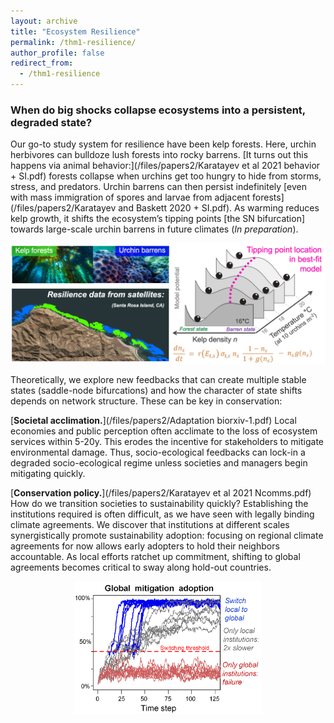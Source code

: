 ```yaml
---
layout: archive
title: "Ecosystem Resilience"
permalink: /thm1-resilience/
author_profile: false
redirect_from:
  - /thm1-resilience
---
```


<h3> When do big shocks collapse ecosystems into a persistent, degraded state? </h3>

Our go-to study system for resilience have been kelp forests. Here, urchin herbivores can bulldoze lush forests into rocky barrens. [It turns out this happens via animal behavior:](/files/papers2/Karatayev et al 2021 behavior + SI.pdf) forests collapse when urchins get too hungry to hide from storms, stress, and predators. Urchin barrens can then persist indefinitely [even with mass immigration of spores and larvae from adjacent forests](/files/papers2/Karatayev and Baskett 2020 + SI.pdf). As warming reduces kelp growth, it shifts the ecosystem’s tipping points [the SN bifurcation] towards large-scale urchin barrens in future climates (_In preparation_).

<p align="center"> <img src="/files/warming tipping points.png" width=600> </p>




Theoretically, we explore new feedbacks that can create multiple stable states (saddle-node bifurcations) and how the character of state shifts depends on network structure. These can be key in conservation:

[**Societal acclimation.**](/files/papers2/Adaptation biorxiv-1.pdf) Local economies and public perception often acclimate to the loss of ecosystem services within 5-20y. This erodes the incentive for stakeholders to mitigate environmental damage. Thus, socio-ecological feedbacks can lock-in a degraded socio-ecological regime unless societies and managers begin mitigating quickly.

[**Conservation policy.**](/files/papers2/Karatayev et al 2021 Ncomms.pdf) How do we transition societies to sustainability quickly? Establishing the institutions required is often difficult, as we have seen with legally binding climate agreements. We discover that institutions at different scales synergistically promote sustainability adoption: focusing on regional climate agreements for now allows early adopters to hold their neighbors accountable. As local efforts ratchet up commitment, shifting to global agreements becomes critical to sway along hold-out countries.

<p align="center"> <img src="/files/Hierarchy.png" width=300> </p>
